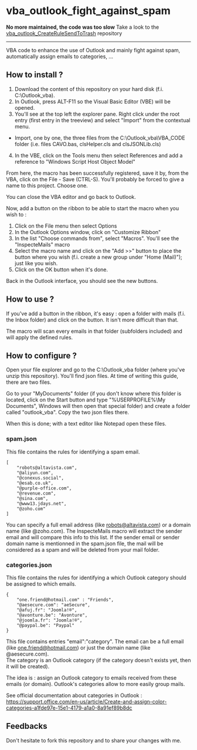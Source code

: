 # vba_outlook_fight_against_spam

**No more maintained, the code was too slow**
Take a look to the [vba_outlook_CreateRuleSendToTrash](https://github.com/cavo789/vba_outlook_CreateRuleSendToTrash) repository 

---

VBA code to enhance the use of Outlook and mainly fight against spam, automatically assign emails to categories, ...

## How to install ?

1. Download the content of this repository on your hard disk (f.i. C:\Outlook_vba).
2. In Outlook, press ALT-F11 so the Visual Basic Editor (VBE) will be opened.
3. You'll see at the top left the explorer pane.  Right click under the root entry (first entry in the treeview) and select "Import" from the contextual menu.
* Import, one by one, the three files from the C:\Outlook_vba\VBA_CODE folder (i.e. files CAVO.bas, clsHelper.cls and  clsJSONLib.cls)
4. In the VBE, click on the Tools menu then select References and add a reference to "Windows Script Host Object Model" 

From here, the macro has been successfully registered, save it by, from the VBA, click on the File - Save (CTRL-S).  You'll probably be forced to give a name to this project.  Choose one.

You can close the VBA editor and go back to Outlook.

Now, add a button on the ribbon to be able to start the macro when you wish to :

1. Click on the File menu then select Options
2. In the Outlook Options window, click on "Customize Ribbon"
3. In the list "Choose commands from", select "Macros".  You'll see the "InspecteMails" macro
4. Select the macro name and click on the "Add >>" button to place the button where you wish (f.i. create a new group under "Home (Mail)"); just like you wish.
5. Click on the OK button when it's done.

Back in the Outlook interface, you should see the new buttons.

## How to use ?

If you've add a button in the ribbon, it's easy : open a folder with mails (f.i. the Inbox folder) and click on the button.   It isn't more difficult than that.

The macro will scan every emails in that folder (subfolders included) and will apply the defined rules.

## How to configure ?

Open your file explorer and go to the C:\Outlook_vba folder (where you've unzip this repository).  You'll find json files.  At time of writing this guide, there are two files.

Go to your "MyDocuments" folder (if you don't know where this folder is located, click on the Start button and type "%USERPROFILE%\My Documents\", Windows will then open that special folder) and create a folder called "outlook_vba".  Copy the two json files there.

When this is done; with a text editor like Notepad open these files.

### spam.json

This file contains the rules for identifying a spam email.

```
[
	"robots@altavista.com",
	"@aliyun.com",
	"@conexus.social",
	"@esab.co.uk",
	"@purple-office.com",
	"@revenue.com",
	"@sina.com",
	"@www13.jdays.net",
	"@zoho.com"
]
```

You can specify a full email address (like robots@altavista.com) or a domain name (like @zoho.com).
The InspecteMails macro will extract the sender email and will compare this info to this list.  If the sender email or sender domain name is mentionned in the spam.json file, the mail will be considered as a spam and will be deleted from your mail folder.

### categories.json

This file contains the rules for identifying a which Outlook category should be assigned to which emails.

```
{
    "one.friend@hotmail.com" : "Friends",
	"@aesecure.com": "aeSecure",
	"@afuj.fr": "Joomla!®",
	"@avonture.be": "Avonture",
	"@joomla.fr": "Joomla!®",
	"@paypal.be": "Paypal"
}
```

This file contains entries "email":"category".
The email can be a full email (like one.friend@hotmail.com) or just the domain name (like @aesecure.com).   
The category is an Outlook category (if the category doesn't exists yet, then it will be created).

The idea is : assign an Outlook category to emails received from these emails (or domain).  Outlook's categories allow to more easily group mails.  

See official documentation about categories in Outlook : https://support.office.com/en-us/article/Create-and-assign-color-categories-a1fde97e-15e1-4179-a1a0-8a91ef89b8dc

## Feedbacks

Don't hesitate to fork this repository and to share your changes with me.   
